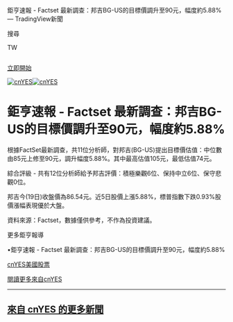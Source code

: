  鉅亨速報 - Factset 最新調查：邦吉BG-US的目標價調升至90元，幅度約5.88% — TradingView新聞





















































































































 



搜尋

TW




![]()

[立即開始](/pricing/?source=header_go_pro_button&feature=start_free_trial)

[![cnYES](https://s3.tradingview.com/news/logo/cnyes--theme-light.svg)![cnYES](https://s3.tradingview.com/news/logo/cnyes--theme-dark.svg)](https://cnyes.com/)

# 鉅亨速報 - Factset 最新調查：邦吉BG-US的目標價調升至90元，幅度約5.88%

根據FactSet最新調查，共11位分析師，對邦吉(BG-US)提出目標價估值：中位數由85元上修至90元，調升幅度5.88%。其中最高估值105元，最低估值74元。

綜合評級 - 共有12位分析師給予邦吉評價：積極樂觀6位、保持中立6位、保守悲觀0位。

邦吉今(19日)收盤價為86.54元。近5日股價上漲5.88%，標普指數下跌0.93%股價漲幅表現優於大盤。

資料來源：Factset，數據僅供參考，不作為投資建議。

更多鉅亨報導

•鉅亨速報 - Factset 最新調查：邦吉BG-US的目標價調升至90元，幅度約5.88%

[cnYES](/news/providers/cnyes)[美國股票](/markets/stocks-usa/news/)

[閱讀更多來自cnYES](https://cnyes.com/)

---

## [來自 cnYES 的更多新聞](/news-flow/?provider=cnyes)